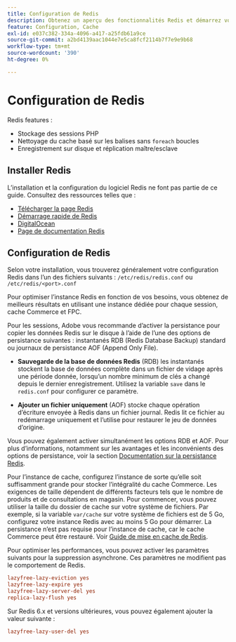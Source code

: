 ```yaml
---
title: Configuration de Redis
description: Obtenez un aperçu des fonctionnalités Redis et démarrez votre configuration Redis.
feature: Configuration, Cache
exl-id: e037c382-334a-4096-a417-a25fdb61a9ce
source-git-commit: a2bd4139aac1044e7e5ca8fcf2114b7f7e9e9b68
workflow-type: tm+mt
source-wordcount: '390'
ht-degree: 0%

---
```


# Configuration de Redis

Redis features :

- Stockage des sessions PHP
- Nettoyage du cache basé sur les balises sans `foreach` boucles
- Enregistrement sur disque et réplication maître/esclave

## Installer Redis

L’installation et la configuration du logiciel Redis ne font pas partie de ce guide. Consultez des ressources telles que :

- [Télécharger la page Redis](https://redis.io/download)
- [Démarrage rapide de Redis](https://redis.io/docs/getting-started/)
- [DigitalOcean](https://www.digitalocean.com/community/tutorials/how-to-install-and-use-redis)
- [Page de documentation Redis](https://redis.io/docs)

## Configuration de Redis

Selon votre installation, vous trouverez généralement votre configuration Redis dans l’un des fichiers suivants : `/etc/redis/redis.conf` ou `/etc/redis/<port>.conf`

Pour optimiser l’instance Redis en fonction de vos besoins, vous obtenez de meilleurs résultats en utilisant une instance dédiée pour chaque session, cache Commerce et FPC.

Pour les sessions, Adobe vous recommande d’activer la persistance pour copier les données Redis sur le disque à l’aide de l’une des options de persistance suivantes : instantanés RDB (Redis Database Backup) standard ou journaux de persistance AOF (Append Only File).

- **Sauvegarde de la base de données Redis** (RDB) les instantanés stockent la base de données complète dans un fichier de vidage après une période donnée, lorsqu’un nombre minimum de clés a changé depuis le dernier enregistrement. Utilisez la variable `save` dans le `redis.conf` pour configurer ce paramètre.

- **Ajouter un fichier uniquement** (AOF) stocke chaque opération d’écriture envoyée à Redis dans un fichier journal. Redis lit ce fichier au redémarrage uniquement et l’utilise pour restaurer le jeu de données d’origine.

Vous pouvez également activer simultanément les options RDB et AOF. Pour plus d’informations, notamment sur les avantages et les inconvénients des options de persistance, voir la section [Documentation sur la persistance Redis](https://redis.io/topics/persistence).

Pour l’instance de cache, configurez l’instance de sorte qu’elle soit suffisamment grande pour stocker l’intégralité du cache Commerce. Les exigences de taille dépendent de différents facteurs tels que le nombre de produits et de consultations en magasin. Pour commencer, vous pouvez utiliser la taille du dossier de cache sur votre système de fichiers. Par exemple, si la variable `var/cache` sur votre système de fichiers est de 5 Go, configurez votre instance Redis avec au moins 5 Go pour démarrer. La persistance n’est pas requise pour l’instance de cache, car le cache Commerce peut être restauré. Voir [Guide de mise en cache de Redis](https://redis.io/docs/manual/eviction/).

Pour optimiser les performances, vous pouvez activer les paramètres suivants pour la suppression asynchrone. Ces paramètres ne modifient pas le comportement de Redis.

```ini
lazyfree-lazy-eviction yes
lazyfree-lazy-expire yes
lazyfree-lazy-server-del yes
replica-lazy-flush yes
```

Sur Redis 6.x et versions ultérieures, vous pouvez également ajouter la valeur suivante :

```ini
lazyfree-lazy-user-del yes
```
